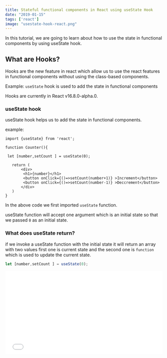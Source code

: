 ```yaml
---
title: Stateful functional components in React using useState Hook
date: "2019-01-15"
tags: ['react']
image: "usestate-hook-react.png"
---
```


In this tutorial, we are going to learn about how to use the state in functional components by using
useState hook.


## What are Hooks?

Hooks are the new feature in react which allow us to use the react features in functional components without using the class-based components.

Example: `useState` hook is used to add the state in functional components

Hooks are currently in React v16.8.0-alpha.0.

### useState hook

useState hook helps us to add the state in functional components.

example:

```js{5,10,11}
import {useState} from 'react';

function Counter(){

 let [number,setCount ] = useState(0);

   return (
       <div>
        <h1>{number}</h1>
        <button onClick={()=>setCount(number+1)} >Increment</button>
        <button onClick={()=>setCount(number-1)} >Deccrement</button>
       </div>
   )
}
```
In the above code we first imported `useState` function.

useState function will accept one argument which is an initial state so that we passed `0` as an initial
state.

### What does useState return?

if we invoke a useState function with the initial state it will return an array with two values first one is current state and the second one is `function` which is used to update the current state.

```js
let [number,setCount ] = useState(0);
```

<iframe height='265' scrolling='no' title='useState hook counter example' src='//codepen.io/saigowthamr/embed/PXXQxR/?height=265&theme-id=dark&default-tab=result' frameborder='no' allowtransparency='true' allowfullscreen='true' style='width: 100%;'>See the Pen <a href='https://codepen.io/saigowthamr/pen/PXXQxR/'>useState hook counter example</a> by saigowtham (<a href='https://codepen.io/saigowthamr'>@saigowthamr</a>) on <a href='https://codepen.io'>CodePen</a>.
</iframe>